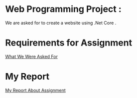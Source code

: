 # Web Programming Project :  

We are asked for to create a website using .Net Core .

# Requirements for Assignment 
[What We Were Asked For](<WebProgProje2023Güz.pdf>) 

# My Report 
[My Report About Assignment](<WebRapor.pdf>)
